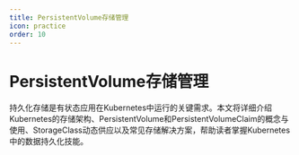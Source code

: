 ```yaml
---
title: PersistentVolume存储管理
icon: practice
order: 10
---
```


# PersistentVolume存储管理

持久化存储是有状态应用在Kubernetes中运行的关键需求。本文将详细介绍Kubernetes的存储架构、PersistentVolume和PersistentVolumeClaim的概念与使用、StorageClass动态供应以及常见存储解决方案，帮助读者掌握Kubernetes中的数据持久化技能。
